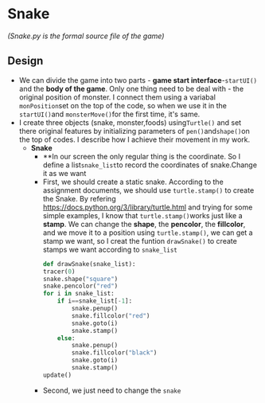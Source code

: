 # Snake
_(Snake.py is the formal source file of the game)_
## Design
+ We can divide the game into two parts - 
**game start interface**-`startUI()` and the **body of the game**. 
Only one thing need to be deal with - 
the original position of monster. I connect them using a variabal `monPosition`set on the top of the code, so when we use it in the `startUI()`and `monsterMove()`for the first time, it's same.
+ I create three objects (snake, monster,foods) using`Turtle()` and set there original 
features by initializing parameters of `pen()`and`shape()`on the top of codes. I describe how I achieve their movement in my work.
  - **Snake**
    - **In our screen the only regular thing is the coordinate. So I define a list`snake_list`to record the coordinates of snake.Change it as we want
    - First, we should create a static snake. According to the assignment documents, we should use `turtle.stamp()` to create the Snake. By refering https://docs.python.org/3/library/turtle.html and trying for some simple examples, I know that `turtle.stamp()`works just like a **stamp**. We can change the **shape**, the **pencolor**, the **fillcolor**, and we move it to a position using `turtle.stamp()`, we can get a stamp we want, so I creat the funtion `drawSnake()` to create stamps we want according to  `snake_list`
      ```python
      def drawSnake(snake_list):
      tracer(0)
      snake.shape("square")
      snake.pencolor("red")
      for i in snake_list:
          if i==snake_list[-1]:
              snake.penup()
              snake.fillcolor("red")
              snake.goto(i)
              snake.stamp()
          else:
              snake.penup()
              snake.fillcolor("black")
              snake.goto(i)
              snake.stamp()
      update()
    - Second, we just need to change the `snake`

